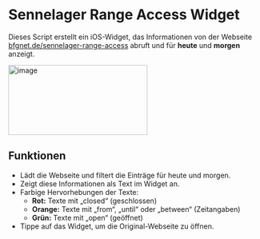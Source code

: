 # Sennelager Range Access Widget

Dieses Script erstellt ein iOS-Widget, das Informationen von der Webseite [bfgnet.de/sennelager-range-access](https://bfgnet.de/sennelager-range-access) abruft und für **heute** und **morgen** anzeigt.

<img width="278" height="140" alt="image" src="https://github.com/user-attachments/assets/c770d665-fca7-4f3d-a683-3847830cfc51" />


## Funktionen

- Lädt die Webseite und filtert die Einträge für heute und morgen.  
- Zeigt diese Informationen als Text im Widget an.  
- Farbige Hervorhebungen der Texte:  
  - **Rot:** Texte mit „closed“ (geschlossen)  
  - **Orange:** Texte mit „from“, „until“ oder „between“ (Zeitangaben)  
  - **Grün:** Texte mit „open“ (geöffnet)  
- Tippe auf das Widget, um die Original-Webseite zu öffnen.
